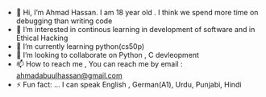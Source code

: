 - 👋 Hi, I’m Ahmad Hassan. I am 18 year old . I think we spend more time on debugging than writing code
- 👀 I’m interested in continous learning in development of software and in Ethical Hacking
- 🌱 I’m currently learning python(cs50p)
- 💞️ I’m looking to collaborate on Python , C devleopment
- 📫 How to reach me , You can reach me by email : ahmadabuulhassan@gmail.com
- ⚡ Fun fact: ... I can speak English , German(A1), Urdu, Punjabi, Hindi
 
<!---
AHMAD-del/AHMAD-del is a ✨ special ✨ repository because its `README.md` (this file) appears on your GitHub profile.
You can click the Preview link to take a look at your changes.
--->
